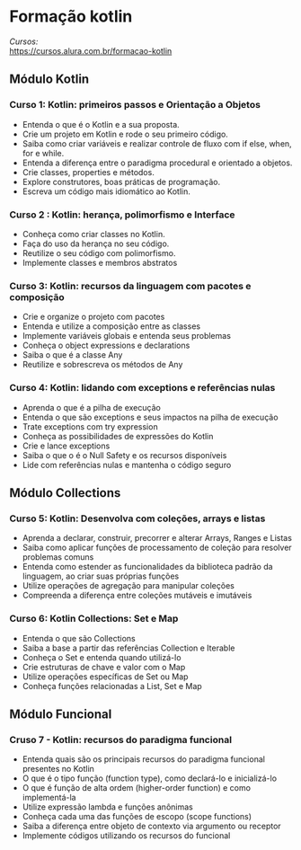 # Formação kotlin

*Cursos:*  
https://cursos.alura.com.br/formacao-kotlin

## Módulo Kotlin   
### Curso 1: Kotlin: primeiros passos e Orientação a Objetos  
  - Entenda o que é o Kotlin e a sua proposta.  
  - Crie um projeto em Kotlin e rode o seu primeiro código.  
  - Saiba como criar variáveis e realizar controle de fluxo com if else, when, for e while.  
  - Entenda a diferença entre o paradigma procedural e orientado a objetos.  
  - Crie classes, properties e métodos.  
  - Explore construtores, boas práticas de programação.  
 -  Escreva um código mais idiomático ao Kotlin.  

### Curso 2 : Kotlin: herança, polimorfismo e Interface  
  - Conheça como criar classes no Kotlin.  
  - Faça do uso da herança no seu código.  
  - Reutilize o seu código com polimorfismo.  
  - Implemente classes e membros abstratos  
    
### Curso 3: Kotlin: recursos da linguagem com pacotes e composição  
  - Crie e organize o projeto com pacotes  
  - Entenda e utilize a composição entre as classes  
  - Implemente variáveis globais e entenda seus problemas  
  - Conheça o object expressions e declarations  
  - Saiba o que é a classe Any  
  - Reutilize e sobrescreva os métodos de Any  

### Curso 4: Kotlin: lidando com exceptions e referências nulas 
- Aprenda o que é a pilha de execução
- Entenda o que são exceptions e seus impactos na pilha de execução
- Trate exceptions com try expression
- Conheça as possibilidades de expressões do Kotlin
- Crie e lance exceptions
- Saiba o que o é o Null Safety e os recursos disponíveis
- Lide com referências nulas e mantenha o código seguro


## Módulo Collections

### Curso 5: Kotlin: Desenvolva com coleções, arrays e listas 
- Aprenda a declarar, construir, precorrer e alterar Arrays, Ranges e Listas
- Saiba como aplicar funções de processamento de coleção para resolver problemas comuns
- Entenda como estender as funcionalidades da biblioteca padrão da linguagem, ao criar suas próprias funções
- Utilize operações de agregação para manipular coleções
- Compreenda a diferença entre coleções mutáveis e imutáveis

### Curso 6: Kotlin Collections: Set e Map
- Entenda o que são Collections
- Saiba a base a partir das referências Collection e Iterable
- Conheça o Set e entenda quando utilizá-lo
- Crie estruturas de chave e valor com o Map
- Utilize operações específicas de Set ou Map
- Conheça funções relacionadas a List, Set e Map

## Módulo Funcional

### Cruso 7 - Kotlin: recursos do paradigma funcional
- Entenda quais são os principais recursos do paradigma funcional presentes no Kotlin
- O que é o tipo função (function type), como declará-lo e inicializá-lo
- O que é função de alta ordem (higher-order function) e como implementá-la
- Utilize expressão lambda e funções anônimas
- Conheça cada uma das funções de escopo (scope functions)
- Saiba a diferença entre objeto de contexto via argumento ou receptor
- Implemente códigos utilizando os recursos do funcional
